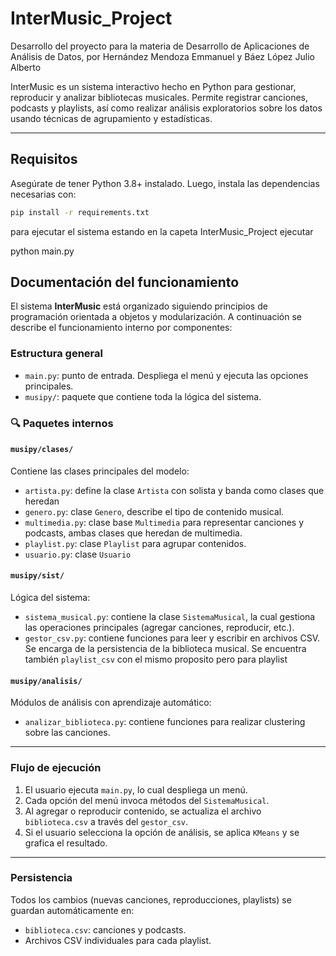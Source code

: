 # InterMusic_Project
Desarrollo del proyecto para la materia de Desarrollo de Aplicaciones de Análisis de Datos, por Hernández Mendoza Emmanuel y Báez López Julio Alberto

InterMusic es un sistema interactivo hecho en Python para gestionar, reproducir y analizar bibliotecas musicales. Permite registrar canciones, podcasts y playlists, así como realizar análisis exploratorios sobre los datos usando técnicas de agrupamiento y estadísticas.

---

## Requisitos

Asegúrate de tener Python 3.8+ instalado. Luego, instala las dependencias necesarias con:

```bash
pip install -r requirements.txt

```

para ejecutar el sistema estando en la capeta InterMusic_Project ejecutar

python main.py

## Documentación del funcionamiento

El sistema **InterMusic** está organizado siguiendo principios de programación orientada a objetos y modularización. A continuación se describe el funcionamiento interno por componentes:

### Estructura general
- `main.py`: punto de entrada. Despliega el menú y ejecuta las opciones principales.
- `musipy/`: paquete que contiene toda la lógica del sistema.

### 🔍 Paquetes internos

#### `musipy/clases/`
Contiene las clases principales del modelo:
- `artista.py`: define la clase `Artista` con solista y banda como clases que heredan
- `genero.py`: clase `Genero`, describe el tipo de contenido musical.
- `multimedia.py`: clase base `Multimedia` para representar canciones y podcasts, ambas clases que heredan de multimedia.
- `playlist.py`: clase `Playlist` para agrupar contenidos.
- `usuario.py`: clase `Usuario`

#### `musipy/sist/`
Lógica del sistema:
- `sistema_musical.py`: contiene la clase `SistemaMusical`, la cual gestiona las operaciones principales (agregar canciones, reproducir, etc.).
- `gestor_csv.py`: contiene funciones para leer y escribir en archivos CSV. Se encarga de la persistencia de la biblioteca musical. Se encuentra también `playlist_csv` con el mismo proposito pero para playlist

#### `musipy/analisis/`
Módulos de análisis con aprendizaje automático:
- `analizar_biblioteca.py`: contiene funciones para realizar clustering sobre las canciones.

---

### Flujo de ejecución

1. El usuario ejecuta `main.py`, lo cual despliega un menú.
2. Cada opción del menú invoca métodos del `SistemaMusical`.
3. Al agregar o reproducir contenido, se actualiza el archivo `biblioteca.csv` a través del `gestor_csv`.
4. Si el usuario selecciona la opción de análisis, se aplica `KMeans` y se grafica el resultado.

---

### Persistencia

Todos los cambios (nuevas canciones, reproducciones, playlists) se guardan automáticamente en:
- `biblioteca.csv`: canciones y podcasts.
- Archivos CSV individuales para cada playlist.


